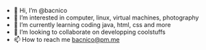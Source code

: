 - 👋 Hi, I’m @bacnico
- 👀 I’m interested in computer, linux, virtual machines, photography
- 🌱 I’m currently learning coding java, html, css and more
- 💞️ I’m looking to collaborate on developping coolstuffs
- 📫 How to reach me bacnico@pm.me

<!---
bacnico/bacnico is a ✨ special ✨ repository because its `README.md` (this file) appears on your GitHub profile.
You can click the Preview link to take a look at your changes.
--->

